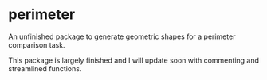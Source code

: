 # perimeter

An unfinished package to generate geometric shapes for a perimeter comparison task.

This package is largely finished and I will update soon with commenting and streamlined functions.
